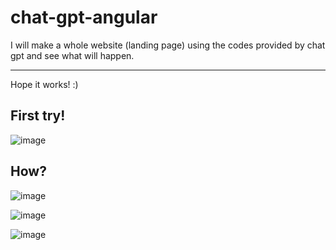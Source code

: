 # chat-gpt-angular
I will make a whole website (landing page) using the codes provided by chat gpt and see what will happen.

___

Hope it works! :)

## First try!

![image](https://user-images.githubusercontent.com/19765227/215275664-74e1c172-8570-4d5b-93a2-2752a6bb368e.png)


## How? 
![image](https://user-images.githubusercontent.com/19765227/215275707-6a3c0722-19b5-40ad-a06f-e62e178b55c0.png)

![image](https://user-images.githubusercontent.com/19765227/215275746-6f80b8e7-118c-4345-957b-1c4725cc99e6.png)

![image](https://user-images.githubusercontent.com/19765227/215275764-6bd82a12-bf4f-4275-8ce3-6d0d9beb4f32.png)

